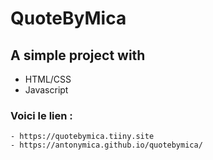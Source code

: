 # QuoteByMica
## A simple project with
-  HTML/CSS
-  Javascript
### Voici le lien : 
    - https://quotebymica.tiiny.site
    - https://antonymica.github.io/quotebymica/
